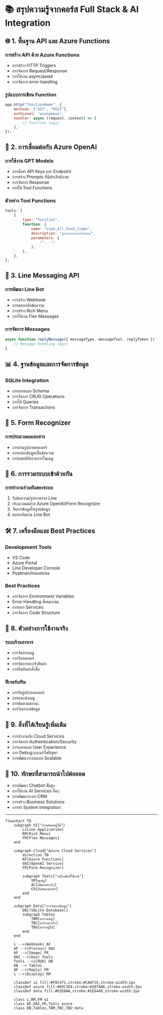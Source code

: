 # 📚 สรุปความรู้จากคอร์ส Full Stack & AI Integration

## 🌐 1. พื้นฐาน API และ Azure Functions

### การสร้าง API ด้วย Azure Functions

-   การสร้าง HTTP Triggers
-   การจัดการ Request/Response
-   การใช้งาน async/await
-   การจัดการ error handling

### รูปแบบการเขียน Function

```javascript
app.http("functionName", {
    methods: ["GET", "POST"],
    authLevel: "anonymous",
    handler: async (request, context) => {
        // Function logic
    },
});
```

## 🤖 2. การเชื่อมต่อกับ Azure OpenAI

### การใช้งาน GPT Models

-   การตั้งค่า API Keys และ Endpoint
-   การสร้าง Prompts ที่มีประสิทธิภาพ
-   การจัดการ Response
-   การใช้ Tool Functions

### ตัวอย่าง Tool Functions

```javascript
tools: [
    {
        type: "function",
        function: {
            name: "view_all_food_items",
            description: "ดูรายการอาหารทั้งหมด",
            parameters: {
                /*...*/
            },
        },
    },
];
```

## 💬 3. Line Messaging API

### การพัฒนา Line Bot

-   การสร้าง Webhook
-   การตอบกลับข้อความ
-   การสร้าง Rich Menu
-   การใช้งาน Flex Messages

### การจัดการ Messages

```javascript
async function replyMessage({ messageType, messageText, replyToken }) {
    // Message handling logic
}
```

## 📊 4. ฐานข้อมูลและการจัดการข้อมูล

### SQLite Integration

-   การออกแบบ Schema
-   การจัดการ CRUD Operations
-   การใช้ Queries
-   การจัดการ Transactions

## 📝 5. Form Recognizer

### การประมวลผลเอกสาร

-   การอ่านรูปภาพออเดอร์
-   การแปลงข้อมูลเป็นข้อความ
-   การแมทช์กับรายการในเมนู

## 🔄 6. การรวมระบบเข้าด้วยกัน

### การทำงานร่วมกันของระบบ

1. รับข้อความ/รูปภาพจาก Line
2. ประมวลผลด้วย Azure OpenAI/Form Recognizer
3. จัดการข้อมูลในฐานข้อมูล
4. ตอบกลับผ่าน Line Bot

## 🛠️ 7. เครื่องมือและ Best Practices

### Development Tools

-   VS Code
-   Azure Portal
-   Line Developer Console
-   Postman/Insomnia

### Best Practices

-   การจัดการ Environment Variables
-   Error Handling ที่เหมาะสม
-   การแยก Services
-   การจัดการ Code Structure

## 📱 8. ตัวอย่างการใช้งานจริง

### ระบบร้านอาหาร

-   การจัดการเมนู
-   การรับออเดอร์
-   การจัดการตะกร้าสินค้า
-   การยืนยันคำสั่งซื้อ

### ฟีเจอร์เสริม

-   การรับรูปถ่ายออเดอร์
-   การแนะนำเมนู
-   การติดตามสถานะ
-   การวิเคราะห์ข้อมูล

## 🎯 9. สิ่งที่ได้เรียนรู้เพิ่มเติม

-   การทำงานกับ Cloud Services
-   การจัดการ Authentication/Security
-   การออกแบบ User Experience
-   การ Debug และแก้ไขปัญหา
-   การพัฒนาระบบแบบ Scalable

## 🚀 10. ทักษะที่สามารถนำไปต่อยอด

-   การพัฒนา Chatbot ขั้นสูง
-   การใช้งาน AI Services อื่นๆ
-   การพัฒนาระบบ CRM
-   การสร้าง Business Solutions
-   การทำ System Integration

---

```mermaid
flowchart TD
    subgraph UI["ส่วนติดต่อผู้ใช้"]
        L[Line Application]
        RM[Rich Menu]
        FM[Flex Messages]
    end

    subgraph Cloud["Azure Cloud Services"]
        direction TB
        AF[Azure Functions]
        OAI[OpenAI Service]
        FR[Form Recognizer]

        subgraph Tools["เครื่องมือที่ใช้งาน"]
            VM[ดูเมนู]
            AC[เพิ่มลงตะกร้า]
            CO[ยืนยันออเดอร์]
        end
    end

    subgraph Data["การจัดการข้อมูล"]
        DB[(SQLite Database)]
        subgraph Tables
            TBM[ตารางเมนู]
            TBC[ตารางตะกร้า]
            TBU[ตารางผู้ใช้]
        end
    end

    L -->|Webhook| AF
    AF -->|Process| OAI
    AF -->|Image| FR
    OAI -->|Use| Tools
    Tools -->|CRUD| DB
    DB --> Tables
    AF -->|Reply| FM
    L -->|Display| RM

    classDef ui fill:#F8C471,stroke:#CA6F1E,stroke-width:2px
    classDef azure fill:#85C1E9,stroke:#2874A6,stroke-width:2px
    classDef data fill:#82E0AA,stroke:#1E8449,stroke-width:2px

    class L,RM,FM ui
    class AF,OAI,FR,Tools azure
    class DB,Tables,TBM,TBC,TBU data
```
